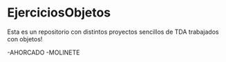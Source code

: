 # EjerciciosObjetos

Esta es un repositorio con distintos proyectos sencillos de TDA trabajados con objetos!

-AHORCADO 
-MOLINETE 
